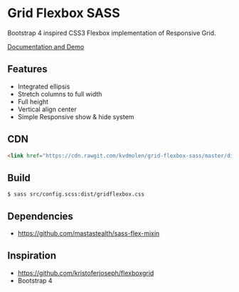 # Grid Flexbox SASS

Bootstrap 4 inspired CSS3 Flexbox implementation of Responsive Grid.

[Documentation and Demo](http://kvdmolen.github.io/grid-flexbox-sass/)

## Features

- Integrated ellipsis
- Stretch columns to full width
- Full height
- Vertical align center
- Simple Responsive show & hide system

## CDN

```html
<link href="https://cdn.rawgit.com/kvdmolen/grid-flexbox-sass/master/dist/gridflexbox.min.css" rel="stylesheet" type="text/css">
```

## Build

    $ sass src/config.scss:dist/gridflexbox.css

## Dependencies

- https://github.com/mastastealth/sass-flex-mixin

## Inspiration

- https://github.com/kristoferjoseph/flexboxgrid
- Bootstrap 4
